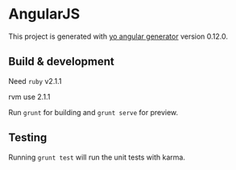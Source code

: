 # AngularJS

This project is generated with [yo angular generator](https://github.com/yeoman/generator-angular)
version 0.12.0.

## Build & development
Need `ruby` v2.1.1

rvm use 2.1.1

Run `grunt` for building and `grunt serve` for preview.

## Testing

Running `grunt test` will run the unit tests with karma.
